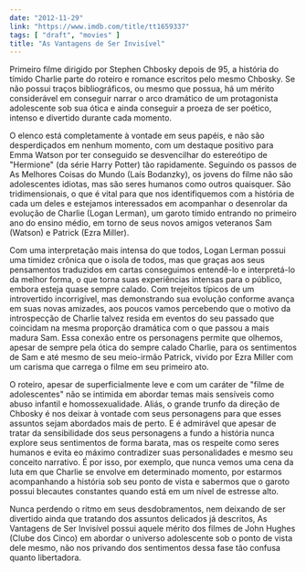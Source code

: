 ```yaml
---
date: "2012-11-29"
link: "https://www.imdb.com/title/tt1659337"
tags: [ "draft", "movies" ]
title: "As Vantagens de Ser Invisível"
---
```

Primeiro filme dirigido por Stephen Chbosky depois de 95, a história do tímido Charlie parte do roteiro e romance escritos pelo mesmo Chbosky. Se não possui traços bibliográficos, ou mesmo que possua, há um mérito considerável em conseguir narrar o arco dramático de um protagonista adolescente sob sua ótica e ainda conseguir a proeza de ser poético, intenso e divertido durante cada momento.

O elenco está completamente à vontade em seus papéis, e não são desperdiçados em nenhum momento, com um destaque positivo para Emma Watson por ter conseguido se desvencilhar do estereótipo de "Hermione" (da série Harry Potter) tão rapidamente. Seguindo os passos de As Melhores Coisas do Mundo (Laís Bodanzky), os jovens do filme não são adolescentes idiotas, mas são seres humanos como outros quaisquer. São tridimensionais, o que é vital para que nos identifiquemos com a história de cada um deles e estejamos interessados em acompanhar o desenrolar da evolução de Charlie (Logan Lerman), um garoto tímido entrando no primeiro ano do ensino médio, em torno de seus novos amigos veteranos Sam (Watson) e Patrick (Ezra Miller).

Com uma interpretação mais intensa do que todos, Logan Lerman possui uma timidez crônica que o isola de todos, mas que graças aos seus pensamentos traduzidos em cartas conseguimos entendê-lo e interpretá-lo da melhor forma, o que torna suas experiências intensas para o público, embora esteja quase sempre calado. Com trejeitos típicos de um introvertido incorrigível, mas demonstrando sua evolução conforme avança em suas novas amizades, aos poucos vamos percebendo que o motivo da introspecção de Charlie talvez resida em eventos do seu passado que coincidam na mesma proporção dramática com o que passou a mais madura Sam. Essa conexão entre os personagens permite que olhemos, apesar de sempre pela ótica do sempre calado Charlie, para os sentimentos de Sam e até mesmo de seu meio-irmão Patrick, vivido por Ezra Miller com um carisma que carrega o filme em seu primeiro ato.

O roteiro, apesar de superficialmente leve e com um caráter de "filme de adolescentes" não se intimida em abordar temas mais sensíveis como abuso infantil e homossexualidade. Aliás, o grande trunfo da direção de Chbosky é nos deixar à vontade com seus personagens para que esses assuntos sejam abordados mais de perto. E é admirável que apesar de tratar da sensibilidade dos seus personagens a fundo a história nunca explore seus sentimentos de forma barata, mas os respeite como seres humanos e evita eo máximo contradizer suas personalidades e mesmo seu conceito narrativo. É por isso, por exemplo, que nunca vemos uma cena da luta em que Charlie se envolve em determinado momento, por estarmos acompanhando a história sob seu ponto de vista e sabermos que o garoto possui blecautes constantes quando está em um nível de estresse alto.

Nunca perdendo o ritmo em seus desdobramentos, nem deixando de ser divertido ainda que tratando dos assuntos delicados já descritos, As Vantagens de Ser Invisível possui aquele mérito dos filmes de John Hughes (Clube dos Cinco) em abordar o universo adolescente sob o ponto de vista dele mesmo, não nos privando dos sentimentos dessa fase tão confusa quanto libertadora.

